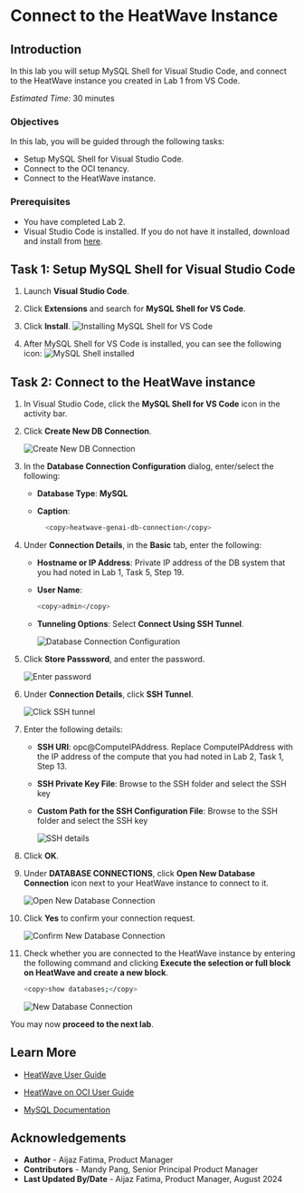 # Connect to the HeatWave Instance

## Introduction

In this lab you will setup MySQL Shell for Visual Studio Code, and connect to the HeatWave instance you created in Lab 1 from VS Code.

_Estimated Time:_ 30 minutes

### Objectives

In this lab, you will be guided through the following tasks:

- Setup MySQL Shell for Visual Studio Code.
- Connect to the OCI tenancy.
- Connect to the HeatWave instance.

### Prerequisites

- You have completed Lab 2.
- Visual Studio Code is installed. If you do not have it installed, download and install from [here](https://code.visualstudio.com/download).

## Task 1: Setup MySQL Shell for Visual Studio Code

1. Launch **Visual Studio Code**.

2. Click **Extensions** and search for **MySQL Shell for VS Code**.

3. Click **Install**.
    ![Installing MySQL Shell for VS Code](./images/1-installing-mysql-shell-for-vscode.png "Installing MySQL Shell for VS Code")

4. After MySQL Shell for VS Code is installed, you can see the following icon:
    ![MySQL Shell installed](./images/2-installed-mysql-shell-for-vscode.png "MySQL Shell installed")


<!-- ## Task 2:  Connect to the OCI tenancy

Before you can get started, you must set up a DB Connection to the HeatWave instance on the Oracle Cloud Infrastructure (OCI). This has to be done once since MySQL Shell for VS Code will store all registered DB connections.

1. On the right side of the OCI Console, click **Profile**, and select **My Profile**.

    ![My profile](./images/3-profile.png "My profile")

2.  Under **Resources**, click **API keys**, and click **Add API key**.

3. Click **Download private key**.
    
    1. Store the API key in a .oci folder inside your home directory.

    2. Rename the API key to oci\_api\_key.pem.

        ```bash
        <copy>oci_api_key.pem</copy>
        ```

        ![OCI API Key](./images/17-oci-api-key.png "OCI API Key")

4. Switch to OCI Console, and in the **Add API key** panel, click **Add**.
    
    ![Download private key](./images/4-add-api-key.png "Download private key")

5. Copy the configuration file text and switch to VS Code.

    ![Copy configuration file](./images/5-copy-config.png "Copy configuration file")

6. In VS Code, select the **MySQL Shell for VS Code** extension.

7. Click **Configure the OCI Profile List** in the **ORACLE CLOUD INFRASTRUCTURE** view, and paste the configuration file text into the config file.

    - Rename the top section from [DEFAULT] to the name of the tenancy, [TenancyName]

    - Update the path to the API Key you had stored in your home directory.

    ![Save configuration file](./images/6-save-config.png "Save configuration file")

8. Close the file and reload the **ORACLE CLOUD INFRASTRUCTURE** view. Within a couple of minutes, you can browse the resources of your OCI tenancy.

    ![Tenancy details](./images/7-tenancy-details.png "Tenancy details") -->

## Task 2: Connect to the HeatWave instance

1. In Visual Studio Code, click the **MySQL Shell for VS Code** icon in the activity bar.

2. Click **Create New DB Connection**.

    ![Create New DB Connection](./images/connect-database.png "Create New DB Connection")

3. In the **Database Connection Configuration** dialog, enter/select the following:

    - **Database Type**: **MySQL**

    - **Caption**:

        ```bash
          <copy>heatwave-genai-db-connection</copy>
         ```

4. Under **Connection Details**, in the **Basic** tab, enter the following:

    - **Hostname or IP Address**: Private IP address of the DB system that you had noted in Lab 1, Task 5, Step 19.

    - **User Name**: 

        ```bash
        <copy>admin</copy>
        ```

    - **Tunneling Options**: Select **Connect Using SSH Tunnel**.

        ![Database Connection Configuration](./images/database-connection-details.png "Database Connection Configuration")

5. Click **Store Passsword**, and enter the password.

    ![Enter password](./images/password.png "Enter password")

6. Under **Connection Details**, click **SSH Tunnel**.

    ![Click SSH tunnel](./images/ssh-tunnel.png "Click SSH tunnel")

7. Enter the following details:

    - **SSH URI**: opc@ComputeIPAddress. Replace ComputeIPAddress with the IP address of the compute that you had noted in Lab 2, Task 1, Step 13.

    - **SSH Private Key File**: Browse to the SSH folder and select the SSH key

    - **Custom Path for the SSH Configuration File**: Browse to the SSH folder and select the SSH key

        ![SSH details](./images/ssh-details.png "SSH details")

8. Click **OK**.

9. Under **DATABASE CONNECTIONS**, click **Open New Database Connection** icon next to your HeatWave instance to connect to it. 

    ![Open New Database Connection](./images/open-connection.png "Open New Database Connection")

10. Click **Yes** to confirm your connection request. 

    ![Confirm New Database Connection](./images/confrm-connection.png "Confirm New Database Connection")

11. Check whether you are connected to the HeatWave instance by entering the following command and clicking **Execute the selection or full block on HeatWave and create a new block**.

    ```bash
    <copy>show databases;</copy>
    ```

    ![New Database Connection](./images/12-show-databases.png "New Database Connection")

You may now **proceed to the next lab**.

## Learn More

- [HeatWave User Guide](https://dev.mysql.com/doc/heatwave/en/)

- [HeatWave on OCI User Guide](https://docs.oracle.com/en-us/iaas/mysql-database/index.html)

- [MySQL Documentation](https://dev.mysql.com/)

## Acknowledgements

- **Author** - Aijaz Fatima, Product Manager
- **Contributors** - Mandy Pang, Senior Principal Product Manager
- **Last Updated By/Date** - Aijaz Fatima, Product Manager, August 2024